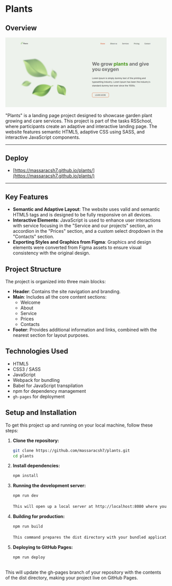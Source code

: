 # Plants

## Overview

![Screen ](src/assets/screen.png)

"Plants" is a landing page project designed to showcase garden plant growing and care services. This project is part of the tasks RSSchool, where participants create an adaptive and interactive landing page. The website features semantic HTML5, adaptive CSS using SASS, and interactive JavaScript components.


***************************

## Deploy

* [https://massaracsh7.github.io/plants/](https://massaracsh7.github.io/plants/)

***************************

## Key Features

- **Semantic and Adaptive Layout**: The website uses valid and semantic HTML5 tags and is designed to be fully responsive on all devices.
- **Interactive Elements**: JavaScript is used to enhance user interactions with service focusing in the "Service and our projects" section, an accordion in the "Prices" section, and a custom select dropdown in the "Contacts" section.
- **Exporting Styles and Graphics from Figma**: Graphics and design elements were converted from Figma assets to ensure visual consistency with the original design.

## Project Structure

The project is organized into three main blocks:

- **Header**: Contains the site navigation and branding.
- **Main**: Includes all the core content sections:
  - Welcome
  - About
  - Service
  - Prices
  - Contacts
- **Footer**: Provides additional information and links, combined with the nearest section for layout purposes.

## Technologies Used

- HTML5
- CSS3 / SASS
- JavaScript
- Webpack for bundling
- Babel for JavaScript transpilation
- npm for dependency management
- `gh-pages` for deployment

## Setup and Installation

To get this project up and running on your local machine, follow these steps:

1. **Clone the repository:**

   ```bash
   git clone https://github.com/massaracsh7/plants.git
   cd plants

2. **Install dependencies:**

   ```bash
   npm install
   
3. **Running the development server:**

   ```bash
   npm run dev
   
   This will open up a local server at http://localhost:8080 where you can see your changes as you develop.

4. **Building for production:**

   ```bash
   npm run build

   This command prepares the dist directory with your bundled application ready for deployment.

5. **Deploying to GitHub Pages:**

   ```bash
   npm run deploy
  
  This will update the gh-pages branch of your repository with the contents of the dist directory, making your project live on GitHub Pages.

